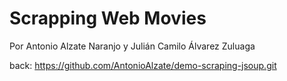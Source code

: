 # Scrapping Web Movies

Por Antonio Alzate Naranjo y Julián Camilo Álvarez Zuluaga

back: https://github.com/AntonioAlzate/demo-scraping-jsoup.git